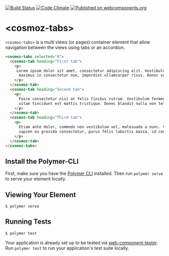 [![Build Status](https://travis-ci.org/Neovici/cosmoz-tabs.svg?branch=master)](https://travis-ci.org/Neovici/cosmoz-tabs)
[![Code Climate](https://codeclimate.com/github/codeclimate/codeclimate/badges/gpa.svg)](https://codeclimate.com/github/Neovici/cosmoz-tabs)
[![Published on webcomponents.org](https://img.shields.io/badge/webcomponents.org-published-blue.svg)](https://www.webcomponents.org/element/Neovici/cosmoz-tabs)

# &lt;cosmoz-tabs&gt;

`<cosmoz-tabs>` is a multi views (or pages) container element that allow navigation between the views using tabs or an accordion.

<!--
```
<custom-element-demo>
  <template>
    <script src="../webcomponentsjs/webcomponents-lite.js"></script>
    <link rel="import" href="cosmoz-tabs.html">
    <next-code-block></next-code-block>
  </template>
</custom-element-demo>
```
-->
```html
<cosmoz-tabs selected="0">
  <cosmoz-tab heading="First tab">
    <p>
     Lorem ipsum dolor sit amet, consectetur adipiscing elit. Vestibulum massa ante,
      maximus in consectetur non, imperdiet ullamcorper risus. Donec vulputate justo nibh.
    </p>
  </cosmoz-tab>
  <cosmoz-tab heading="Second tab">
    <p>
      Fusce consectetur nisi at felis finibus rutrum. Vestibulum fermentum pharetra sem,
      vitae tincidunt est mattis tristique. Donec blandit nulla non tellus tincidunt pretium.
    </p>
  </cosmoz-tab>
  <cosmoz-tab heading="Third tab">
    <p>
      Etiam ante dolor, commodo non vestibulum vel, malesuada a nunc. Vestibulum accumsan,
      sapien eu gravida consectetur, purus felis lobortis massa, id consequat eros lacus sit amet quam.
    </p>
  </cosmoz-tab>
</cosmoz-tabs>
```

## Install the Polymer-CLI

First, make sure you have the [Polymer CLI](https://www.npmjs.com/package/polymer-cli) installed. Then run `polymer serve` to serve your element locally.

## Viewing Your Element

```
$ polymer serve
```

## Running Tests

```
$ polymer test
```

Your application is already set up to be tested via [web-component-tester](https://github.com/Polymer/web-component-tester). Run `polymer test` to run your application's test suite locally.
